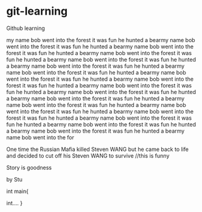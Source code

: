 # git-learning
Github learning


my name bob went into the forest it was fun he hunted a bearmy name bob went into the forest it was fun he hunted a bearmy name bob went into the forest it was fun he hunted a bearmy name bob went into the forest it was fun he hunted a bearmy name bob went into the forest it was fun he hunted a bearmy name bob went into the forest it was fun he hunted a bearmy name bob went into the forest it was fun he hunted a bearmy name bob went into the forest it was fun he hunted a bearmy name bob went into the forest it was fun he hunted a bearmy name bob went into the forest it was fun he hunted a bearmy name bob went into the forest it was fun he hunted a bearmy name bob went into the forest it was fun he hunted a bearmy name bob went into the forest it was fun he hunted a bearmy name bob went into the forest it was fun he hunted a bearmy name bob went into the forest it was fun he hunted a bearmy name bob went into the forest it was fun he hunted a bearmy name bob went into the forest it was fun he hunted a bearmy name bob went into the forest it was fun he hunted a bearmy name bob went into the for

One time the Russian Mafia killed Steven WANG but he came back to life and decided to cut off his Steven WANG to survive
//this is funny

Story is goodness


by Stu

int main{
	
int....
}


